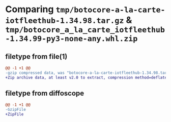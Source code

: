 # Comparing `tmp/botocore-a-la-carte-iotfleethub-1.34.98.tar.gz` & `tmp/botocore_a_la_carte_iotfleethub-1.34.99-py3-none-any.whl.zip`

## filetype from file(1)

```diff
@@ -1 +1 @@
-gzip compressed data, was "botocore-a-la-carte-iotfleethub-1.34.98.tar", last modified: Sat May  4 01:01:26 2024, max compression
+Zip archive data, at least v2.0 to extract, compression method=deflate
```

## filetype from diffoscope

```diff
@@ -1 +1 @@
-GzipFile
+ZipFile
```

